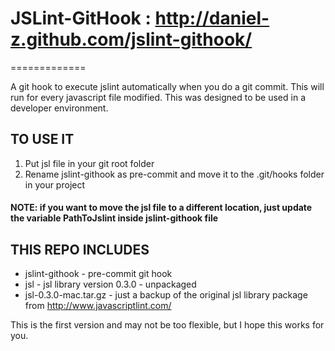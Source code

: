 # JSLint-GitHook : http://daniel-z.github.com/jslint-githook/
=============

A git hook to execute jslint automatically when you do a git commit.
This will run for every javascript file modified.
This was designed to be used in a developer environment.


## TO USE IT

1. Put jsl file in your git root folder
2. Rename jslint-githook as pre-commit and move it to the .git/hooks folder in your project

#### NOTE: if you want to move the jsl file to a different location, just update the variable PathToJslint inside jslint-githook file 


## THIS REPO INCLUDES

* jslint-githook       - pre-commit git hook
* jsl                  - jsl library version 0.3.0 - unpackaged
* jsl-0.3.0-mac.tar.gz - just a backup of the original jsl library package from http://www.javascriptlint.com/

This is the first version and may not be too flexible, but I hope this works for you.